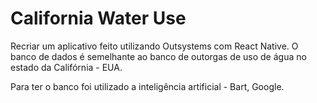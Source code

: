 # California Water Use

Recriar um aplicativo feito utilizando Outsystems com React Native. O banco de dados é semelhante ao banco de outorgas de uso de água no estado da Califórnia - EUA.

Para ter o banco foi utilizado a inteligência artificial - Bart, Google.

